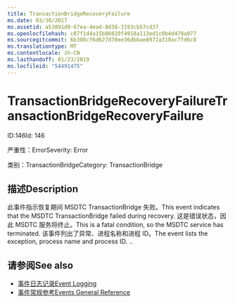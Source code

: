 ```yaml
---
title: TransactionBridgeRecoveryFailure
ms.date: 03/30/2017
ms.assetid: a53891d9-67ea-4ead-8d38-3193cb57cd37
ms.openlocfilehash: c87f1d4a15b86029f4918a113ed1c0b4d479a977
ms.sourcegitcommit: 6b308cf6d627d78ee36dbbae8972a310ac7fd6c8
ms.translationtype: MT
ms.contentlocale: zh-CN
ms.lasthandoff: 01/23/2019
ms.locfileid: "54491475"
---
```

# <a name="transactionbridgerecoveryfailure"></a><span data-ttu-id="1e226-102">TransactionBridgeRecoveryFailure</span><span class="sxs-lookup"><span data-stu-id="1e226-102">TransactionBridgeRecoveryFailure</span></span>
<span data-ttu-id="1e226-103">ID:146</span><span class="sxs-lookup"><span data-stu-id="1e226-103">Id: 146</span></span>  
  
 <span data-ttu-id="1e226-104">严重性：Error</span><span class="sxs-lookup"><span data-stu-id="1e226-104">Severity: Error</span></span>  
  
 <span data-ttu-id="1e226-105">类别：TransactionBridge</span><span class="sxs-lookup"><span data-stu-id="1e226-105">Category: TransactionBridge</span></span>  
  
## <a name="description"></a><span data-ttu-id="1e226-106">描述</span><span class="sxs-lookup"><span data-stu-id="1e226-106">Description</span></span>  
 <span data-ttu-id="1e226-107">此事件指示恢复期间 MSDTC TransactionBridge 失败。</span><span class="sxs-lookup"><span data-stu-id="1e226-107">This event indicates that the MSDTC TransactionBridge failed during recovery.</span></span> <span data-ttu-id="1e226-108">这是错误状态，因此 MSDTC 服务将终止。</span><span class="sxs-lookup"><span data-stu-id="1e226-108">This is a fatal condition, so the MSDTC service has terminated.</span></span> <span data-ttu-id="1e226-109">该事件列出了异常、进程名称和进程 ID。</span><span class="sxs-lookup"><span data-stu-id="1e226-109">The event lists the exception, process name and process ID.</span></span> <span data-ttu-id="1e226-110">.</span><span class="sxs-lookup"><span data-stu-id="1e226-110">.</span></span>  
  
## <a name="see-also"></a><span data-ttu-id="1e226-111">请参阅</span><span class="sxs-lookup"><span data-stu-id="1e226-111">See also</span></span>
- [<span data-ttu-id="1e226-112">事件日志记录</span><span class="sxs-lookup"><span data-stu-id="1e226-112">Event Logging</span></span>](../../../../../docs/framework/wcf/diagnostics/event-logging/index.md)
- [<span data-ttu-id="1e226-113">事件常规参考</span><span class="sxs-lookup"><span data-stu-id="1e226-113">Events General Reference</span></span>](../../../../../docs/framework/wcf/diagnostics/event-logging/events-general-reference.md)
